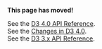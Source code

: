 **This page has moved!**

See the [D3 4.0 API Reference](https://github.com/d3/d3/blob/master/API.md#forces-d3-force).
<br>See the [Changes in D3 4.0](https://github.com/d3/d3/blob/master/CHANGES.md#forces-d3-force).
<br>See the [D3 3.x API Reference](https://github.com/d3/d3-3.x-api-reference/blob/master/Force-Layout.md).
